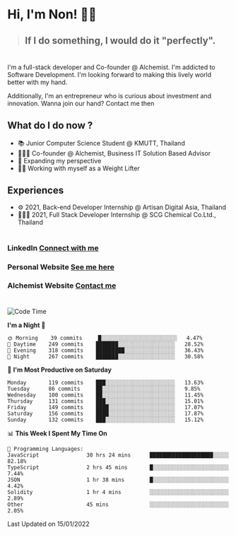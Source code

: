 # Hi, I'm Non! 🖐🏻

> ## If I do something, I would do it "perfectly".

#

I'm a full-stack developer and Co-founder @ Alchemist. I'm addicted to Software Development. I'm looking forward to making this lively world better with my hand.

Additionally, I'm an entrepreneur who is curious about investment and innovation. Wanna join our hand? Contact me then

## What do I do now ?

- 📚 Junior Computer Science Student @ KMUTT, Thailand
- 🧑🏻‍💻 Co-founder @ Alchemist, Business IT Solution Based Advisor
- 🌈 Expanding my perspective
- 🏋🏻 Working with myself as a Weight Lifter

## Experiences

- ⚙️ 2021, Back-end Developer Internship @ Artisan Digital Asia, Thailand
- 🧑🏻‍💻 2021, Full Stack Developer Internship @ SCG Chemical Co.Ltd., Thailand

#

### LinkedIn [Connect with me](https://www.linkedin.com/in/non-nontra/)

### Personal Website [See me here](https://nonnontra.com/)

### Alchemist Website [Contact me](https://alchemist-softwarehouse.co/)

#

<!--START_SECTION:waka-->
![Code Time](http://img.shields.io/badge/Code%20Time-1%2C122%20hrs%201%20min-blue)

**I'm a Night 🦉** 

```text
🌞 Morning    39 commits     █░░░░░░░░░░░░░░░░░░░░░░░░   4.47% 
🌆 Daytime    249 commits    ███████░░░░░░░░░░░░░░░░░░   28.52% 
🌃 Evening    318 commits    █████████░░░░░░░░░░░░░░░░   36.43% 
🌙 Night      267 commits    ███████░░░░░░░░░░░░░░░░░░   30.58%

```
📅 **I'm Most Productive on Saturday** 

```text
Monday       119 commits    ███░░░░░░░░░░░░░░░░░░░░░░   13.63% 
Tuesday      86 commits     ██░░░░░░░░░░░░░░░░░░░░░░░   9.85% 
Wednesday    100 commits    ██░░░░░░░░░░░░░░░░░░░░░░░   11.45% 
Thursday     131 commits    ███░░░░░░░░░░░░░░░░░░░░░░   15.01% 
Friday       149 commits    ████░░░░░░░░░░░░░░░░░░░░░   17.07% 
Saturday     156 commits    ████░░░░░░░░░░░░░░░░░░░░░   17.87% 
Sunday       132 commits    ███░░░░░░░░░░░░░░░░░░░░░░   15.12%

```


📊 **This Week I Spent My Time On** 

```text
💬 Programming Languages: 
JavaScript               30 hrs 24 mins      ████████████████████░░░░░   82.18% 
TypeScript               2 hrs 45 mins       █░░░░░░░░░░░░░░░░░░░░░░░░   7.44% 
JSON                     1 hr 38 mins        █░░░░░░░░░░░░░░░░░░░░░░░░   4.42% 
Solidity                 1 hr 4 mins         ░░░░░░░░░░░░░░░░░░░░░░░░░   2.89% 
Other                    45 mins             ░░░░░░░░░░░░░░░░░░░░░░░░░   2.05%

```


 Last Updated on 15/01/2022
<!--END_SECTION:waka-->
